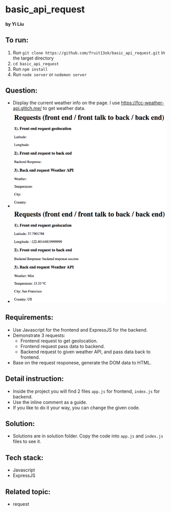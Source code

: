 # basic_api_request
#### by Yi Liu

## To run:
1) Run `git clone https://github.com/fruit13ok/basic_api_request.git` in the target directory
2) `cd basic_api_request`
3) Run `npm install`
4) Run `node server` or `nodemon server`

## Question:
- Display the current weather info on the page. I use https://fcc-weather-api.glitch.me/ to get weather data.
- ![before request](./pic1.png)
- ![after request](./pic2.png)

## Requirements:
- Use Javascript for the frontend and ExpressJS for the backend.
- Demonstrate 3 requests:
  - Frontend request to get geolocation.
  - Frontend request pass data to backend.
  - Backend request to given weather API, and pass data back to frontend.
- Base on the request responese, generate the DOM data to HTML.

## Detail instruction:
- Inside the project you will find 2 files `app.js` for frontend, `index.js` for backend.
- Use the inline comment as a guide.
- If you like to do it your way, you can change the given code.

## Solution:
- Solutions are in solution folder. Copy the code into `app.js` and `index.js` files to see it.

## Tech stack:
- Javascript
- ExpressJS

## Related topic:
- request
